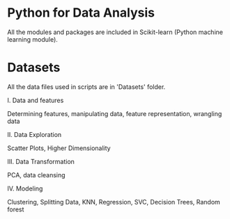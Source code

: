 # Python for Data Analysis

All the modules and packages are included in Scikit-learn (Python machine learning module). 

# Datasets

All the data files used in scripts are in 'Datasets' folder.

I. Data and features

Determining features, manipulating data, feature representation, wrangling data

II. Data Exploration

Scatter Plots, Higher Dimensionality

III. Data Transformation

PCA, data cleansing

IV. Modeling

Clustering, Splitting Data, KNN, Regression, SVC, Decision Trees, Random forest
